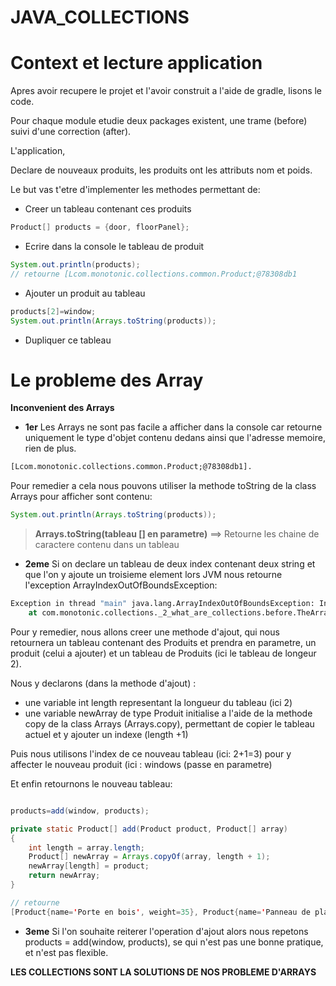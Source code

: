 # JAVA_COLLECTIONS

# Context et lecture application

Apres avoir recupere le projet et l'avoir construit a l'aide de gradle, lisons le code.

Pour chaque module etudie deux packages existent, une trame (before) suivi d'une correction (after).


L'application,

Declare de nouveaux produits, les produits ont les attributs nom et poids.

Le but vas t'etre d'implementer les methodes permettant de:

* Creer un tableau contenant ces produits

```java
Product[] products = {door, floorPanel};
```

* Ecrire dans la console le tableau de produit

```java
System.out.println(products);
// retourne [Lcom.monotonic.collections.common.Product;@78308db1
```

* Ajouter un produit au tableau

```java
products[2]=window;
System.out.println(Arrays.toString(products));
```

* Dupliquer ce tableau

# Le probleme des Array

**Inconvenient des Arrays**

* **1er** Les Arrays ne sont pas facile a afficher dans la console car retourne uniquement le type d'objet contenu dedans ainsi que l'adresse memoire, rien de plus.

```cmd
[Lcom.monotonic.collections.common.Product;@78308db1].
```

Pour remedier a cela nous pouvons utiliser la methode toString de la class Arrays pour afficher sont contenu:


```java
System.out.println(Arrays.toString(products));

```

>**Arrays.toString(tableau [] en parametre)** ==> Retourne les chaine de caractere contenu dans un tableau

* **2eme** Si on declare un tableau de deux index contenant deux string et que l'on y ajoute un troisieme element lors JVM nous retourne l'exception ArrayIndexOutOfBoundsException:

```cmd
Exception in thread "main" java.lang.ArrayIndexOutOfBoundsException: Index 2 out of bounds for length 2
	at com.monotonic.collections._2_what_are_collections.before.TheArrayProblem.main(TheArrayProblem.java:20)
```

Pour y remedier, nous allons creer une methode d'ajout, qui nous retournera un tableau contenant des Produits et prendra en parametre, un produit (celui a ajouter) et un tableau de Produits (ici le tableau de longeur 2).

Nous y declarons (dans la methode d'ajout) :

* une variable int length representant la longueur du tableau (ici 2)
* une variable newArray de type Produit initialise a l'aide de la methode copy de la class Arrays (Arrays.copy), permettant de copier le tableau actuel et y ajouter un indexe (length +1)

Puis nous utilisons l'index de ce nouveau tableau (ici: 2+1=3) pour y affecter le nouveau produit (ici : windows (passe en parametre)

Et enfin retournons le nouveau tableau:


```java

products=add(window, products);

private static Product[] add(Product product, Product[] array)
{
    int length = array.length;
    Product[] newArray = Arrays.copyOf(array, length + 1);
    newArray[length] = product;
    return newArray;
}

// retourne 
[Product{name='Porte en bois', weight=35}, Product{name='Panneau de plancher', weight=25}, Product{name='Fenetre', weight=10}]

```

* **3eme** Si l'on souhaite reiterer l'operation d'ajout alors nous repetons products = add(window, products), se qui n'est pas une bonne pratique, et n'est pas flexible.


**LES COLLECTIONS SONT LA SOLUTIONS DE NOS PROBLEME D'ARRAYS**



































